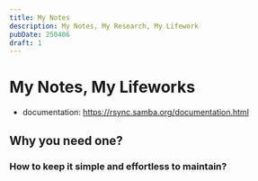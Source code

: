 ```yaml
---
title: My Notes
description: My Notes, My Research, My Lifework
pubDate: 250406
draft: 1
---
```


# My Notes, My Lifeworks

- documentation: https://rsync.samba.org/documentation.html
## Why you need one?



### How to keep it simple and effortless to maintain?